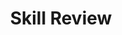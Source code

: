 ---
title: Skill Review

source:
- title: Common Core Basics
  subject: Social Studies
  chapter: 1
  toc_type: Lesson Review
  toc_number: 1.5
  pages: 44 - 47

questions:
  - number: 1
    text: 
    choice:
      - option: A
        text: 
      - option: B
        text: 
      - option: C
        text: 
      - option: D
        text: 
    answer:
      - option: B
        text: 
  - number: 2
    text: 
    choice:
      - option: A
        text: 
      - option: B
        text: 
      - option: C
        text: 
      - option: D
        text: 
    answer:
      - option: 
        text: 
  - number: 3
    text: 
    choice:
      - option: A
        text: 
      - option: B
        text: 
      - option: C
        text: 
      - option: D
        text: 
    answer:
      - option: 
        text: 
        
layout: cc_review
---